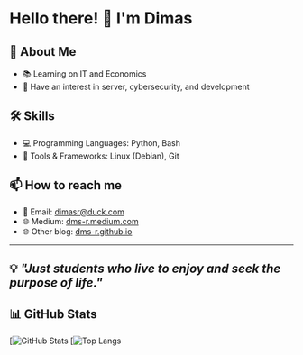 # Hello there! 👋 I'm Dimas 

## 🚀 About Me
- 📚 Learning on IT and Economics
- 🔭 Have an interest in server, cybersecurity, and development

## 🛠️ Skills
- 💻 Programming Languages: Python, Bash
- 🔧 Tools & Frameworks: Linux (Debian), Git

## 📫 How to reach me
- 📧 Email: dimasr@duck.com
- 🌐 Medium: [dms-r.medium.com](https://dms-r.medium.com/)
- 🌐 Other blog: [dms-r.github.io](https://dms-r.github.io/)


---
💡 *"Just students who live to enjoy and seek the purpose of life."*
---

## 📊 GitHub Stats
[![GitHub Stats](https://github-readme-stats.vercel.app/api?username=dms-r&show_icons=true&theme=tokyonight)
[![Top Langs](https://github-readme-stats.vercel.app/api/top-langs/?username=dms-r&layout=donut)


